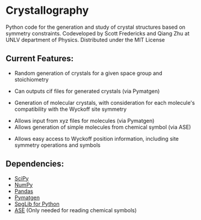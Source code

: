# Crystallography
Python code for the generation and study of crystal structures based on symmetry constraints.
Codeveloped by Scott Fredericks and Qiang Zhu at UNLV department of Physics.
Distributed under the MIT License

## Current Features:
* Random generation of crystals for a given space group and stoichiometry
 - Can outputs cif files for generated crystals (via Pymatgen)
* Generation of molecular crystals, with consideration for each molecule's compatibility with the Wyckoff site symmetry
 - Allows input from xyz files for molecules (via Pymatgen)
 - Allows generation of simple molecules from chemical symbol (via ASE)
* Allows easy access to Wyckoff position information, including site symmetry operations and symbols

## Dependencies:
* [SciPy](https://www.scipy.org/install.html)
* [NumPy](https://www.scipy.org/scipylib/download.html)
* [Pandas](https://pandas.pydata.org/getpandas.html)
* [Pymatgen](http://pymatgen.org/#getting-pymatgen)
* [SpgLib for Python](https://atztogo.github.io/spglib/python-spglib.html#installation)
* [ASE](https://wiki.fysik.dtu.dk/ase/install.html) (Only needed for reading chemical symbols)
